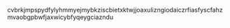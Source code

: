 cvbrkjmpspydfylyhmmyejmybkziscbietxktwjjoaxulizngiodaiczrfiasfyscfahzmvaobgpbwfjaxwicybfyqeygciazndu